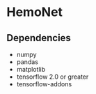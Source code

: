 # HemoNet

## Dependencies
- numpy
- pandas
- matplotlib
- tensorflow 2.0 or greater
- tensorflow-addons
